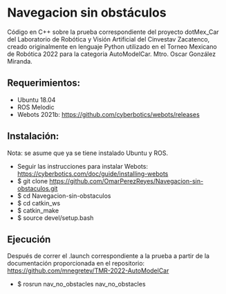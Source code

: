 # Navegacion sin obstáculos
Código en C++ sobre la prueba correspondiente del proyecto dotMex_Car del Laboratorio de Robótica y Visión Artificial del Cinvestav Zacatenco, creado originalmente en lenguaje Python utilizado en el Torneo Mexicano de Robótica 2022 para la categoria AutoModelCar.
Mtro. Oscar González Miranda.

## Requerimientos:
* Ubuntu 18.04
* ROS Melodic
* Webots 2021b: https://github.com/cyberbotics/webots/releases

## Instalación:
Nota: se asume que ya se tiene instalado Ubuntu y ROS.
* Seguir las instrucciones para instalar Webots: https://cyberbotics.com/doc/guide/installing-webots
* $ git clone https://github.com/OmarPerezReyes/Navegacion-sin-obstaculos.git
* $ cd Navegacion-sin-obstaculos
* $ cd catkin_ws
* $ catkin_make
* $ source devel/setup.bash

## Ejecución
Después de correr el .launch correspondiente a la prueba a partir de la documentación proporcionada en el repositorio: https://github.com/mnegretev/TMR-2022-AutoModelCar
* $ rosrun nav_no_obstacles nav_no_obstacles
